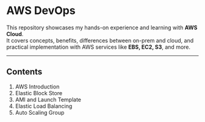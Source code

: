 # AWS DevOps

This repository showcases my hands-on experience and learning with **AWS Cloud**.  
It covers concepts, benefits, differences between on-prem and cloud, and practical implementation with AWS services like **EBS, EC2, S3**, and more.

---

## Contents

1. AWS Introduction 
2. Elastic Block Store 
3. AMI and Launch Template
4. Elastic Load Balancing
5. Auto Scaling Group
